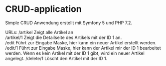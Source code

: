 # CRUD-application
Simple CRUD Anwendung erstellt mit Symfony 5 und PHP 7.2.  
  
URLs: 
/artikel Zeigt alle Artikel an  
/artikel/1 Zeigt die Detailseite des Artikels mit der ID 1 an.  
/edit Führt zur Eingabe Maske, hier kann ein neuer Artikel erstellt werden.  
/edit/1 Führt zur Eingabe Maske, hier kann der Artikel mir der ID 1 bearbeitet werden. Wenn es kein Artikel mit der ID 1 gibt,   wird ein neuer Artikel angelegt.
/delete/1 Löscht den Artikel mit der ID 1. 
